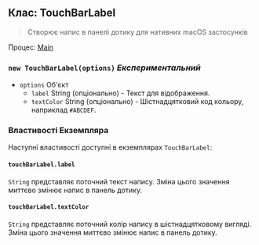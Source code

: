 ## Клас: TouchBarLabel

> Створює напис в панелі дотику для нативних macOS застосунків

Процес: [Main](../tutorial/application-architecture.md#main-and-renderer-processes)

### `new TouchBarLabel(options)` *Експериментальний*

* `options` Об'єкт 
  * `label` String (опціонально) - Текст для відображення.
  * `textColor` String (опціонально) - Шістнадцятковий код кольору, наприклад `#ABCDEF`.

### Властивості Екземпляра

Наступні властивості доступні в екземплярах `TouchBarLabel`:

#### `touchBarLabel.label`

`String` представляє поточний текст напису. Зміна цього значення миттєво змінює напис в панель дотику.

#### `touchBarLabel.textColor`

`String` представляє поточний колір напису в шістнадцятковому вигляді. Зміна цього значення миттєво змінює напис в панель дотику.